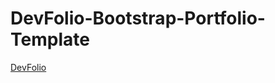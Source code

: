 # DevFolio-Bootstrap-Portfolio-Template
[DevFolio](https://ahmedrz4.github.io/DevFolio-Bootstrap-Portfolio-Template/)
